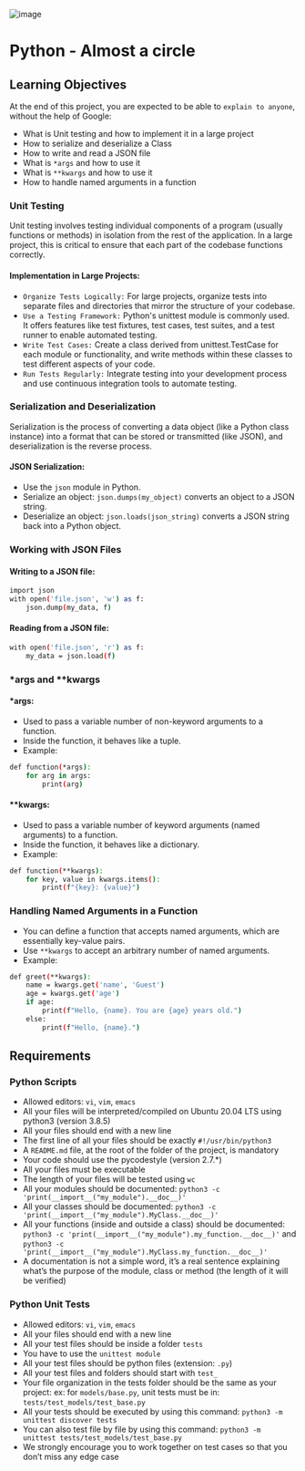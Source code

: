 ![image](https://github.com/CappieGold/holbertonschool-higher_level_programming/assets/144028326/255c2a0b-7988-4278-850b-da2b9e9b5420)

# Python - Almost a circle

## Learning Objectives

At the end of this project, you are expected to be able to `explain to anyone`, without the help of Google:
- What is Unit testing and how to implement it in a large project
- How to serialize and deserialize a Class
- How to write and read a JSON file
- What is `*args` and how to use it
- What is `**kwargs` and how to use it
- How to handle named arguments in a function

### Unit Testing

Unit testing involves testing individual components of a program (usually functions or methods) in isolation from the rest of the application. In a large project, this is critical to ensure that each part of the codebase functions correctly.

#### Implementation in Large Projects:
- `Organize Tests Logically:` For large projects, organize tests into separate files and directories that mirror the structure of your codebase.
- `Use a Testing Framework:` Python's unittest module is commonly used. It offers features like test fixtures, test cases, test suites, and a test runner to enable automated testing.
- `Write Test Cases:` Create a class derived from unittest.TestCase for each module or functionality, and write methods within these classes to test different aspects of your code.
- `Run Tests Regularly:` Integrate testing into your development process and use continuous integration tools to automate testing.

### Serialization and Deserialization

Serialization is the process of converting a data object (like a Python class instance) into a format that can be stored or transmitted (like JSON), and deserialization is the reverse process.

#### JSON Serialization:
- Use the `json` module in Python.
- Serialize an object: `json.dumps(my_object)` converts an object to a JSON string.
- Deserialize an object: `json.loads(json_string)` converts a JSON string back into a Python object.

### Working with JSON Files

#### Writing to a JSON file:
```bash
import json
with open('file.json', 'w') as f:
    json.dump(my_data, f)
```

#### Reading from a JSON file:
```bash
with open('file.json', 'r') as f:
    my_data = json.load(f)
```

### *args and **kwargs

#### *args:
- Used to pass a variable number of non-keyword arguments to a function.
- Inside the function, it behaves like a tuple.
- Example:
```bash
def function(*args):
    for arg in args:
        print(arg)
```

#### **kwargs:
- Used to pass a variable number of keyword arguments (named arguments) to a function.
- Inside the function, it behaves like a dictionary.
- Example:
```bash
def function(**kwargs):
    for key, value in kwargs.items():
        print(f"{key}: {value}")
```

### Handling Named Arguments in a Function

- You can define a function that accepts named arguments, which are essentially key-value pairs.
- Use `**kwargs` to accept an arbitrary number of named arguments.
- Example:
```bash
def greet(**kwargs):
    name = kwargs.get('name', 'Guest')
    age = kwargs.get('age')
    if age:
        print(f"Hello, {name}. You are {age} years old.")
    else:
        print(f"Hello, {name}.")
```

## Requirements

### Python Scripts
- Allowed editors: `vi`, `vim`, `emacs`
- All your files will be interpreted/compiled on Ubuntu 20.04 LTS using python3 (version 3.8.5)
- All your files should end with a new line
- The first line of all your files should be exactly `#!/usr/bin/python3`
- A `README.md` file, at the root of the folder of the project, is mandatory
- Your code should use the pycodestyle (version 2.7.*)
- All your files must be executable
- The length of your files will be tested using `wc`
- All your modules should be documented: `python3 -c 'print(__import__("my_module").__doc__)'`
- All your classes should be documented: `python3 -c 'print(__import__("my_module").MyClass.__doc__)'`
- All your functions (inside and outside a class) should be documented: `python3 -c 'print(__import__("my_module").my_function.__doc__)'` and `python3 -c 'print(__import__("my_module").MyClass.my_function.__doc__)'`
- A documentation is not a simple word, it’s a real sentence explaining what’s the purpose of the module, class or method (the length of it will be verified)

### Python Unit Tests
- Allowed editors: `vi`, `vim`, `emacs`
- All your files should end with a new line
- All your test files should be inside a folder `tests`
- You have to use the `unittest module`
- All your test files should be python files (extension: `.py`)
- All your test files and folders should start with `test_`
- Your file organization in the tests folder should be the same as your project: ex: for `models/base.py`, unit tests must be in: `tests/test_models/test_base.py`
- All your tests should be executed by using this command: `python3 -m unittest discover tests`
- You can also test file by file by using this command: `python3 -m unittest tests/test_models/test_base.py`
- We strongly encourage you to work together on test cases so that you don’t miss any edge case
